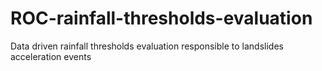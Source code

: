 # ROC-rainfall-thresholds-evaluation
Data driven rainfall thresholds evaluation responsible to landslides acceleration events
